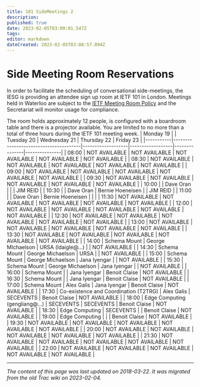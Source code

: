 ```yaml
---
title: 101 SideMeetings 2
description: 
published: true
date: 2023-02-05T03:09:01.547Z
tags: 
editor: markdown
dateCreated: 2023-02-05T03:08:57.094Z
---
```


# Side Meeting Room Reservations
In order to facilitate the scheduling of conversational side-meetings, the IESG is providing an attendee sign up room at IETF 101 in London. Meetings held in Waterloo are subject to the [IETF Meeting Room Policy](https://www.ietf.org/how/meetings/meeting-rooms-policy/) and the Secretariat will monitor usage for compliance.

The room holds approximately 12 people, is configured with a boardroom table and there is a projector available. You are limited to no more than a total of three hours during the IETF 101 meeting week.
| Monday 19 |                                       | Tuesday 20        | Wednesday 21     | Thursday 22   | Friday 23     |
|-----------|---------------------------------------|-------------------|------------------|---------------|---------------|
| 08:00     | NOT AVAILABLE                         | NOT AVAILABLE     | NOT AVAILABLE    | NOT AVAILABLE | NOT AVAILABLE |
| 08:30     | NOT AVAILABLE                         | NOT AVAILABLE     | NOT AVAILABLE    | NOT AVAILABLE | NOT AVAILABLE |
| 09:00     | NOT AVAILABLE                         | NOT AVAILABLE     | NOT AVAILABLE    | NOT AVAILABLE | NOT AVAILABLE |
| 09:30     | NOT AVAILABLE                         | NOT AVAILABLE     | NOT AVAILABLE    | NOT AVAILABLE | NOT AVAILABLE |
| 10:00     |                                       |     Dave Oran     |                  |               |    JIM REID   |
| 10:30     |                                       |     Dave Oran     | Bernie Hoeneisen |               |    JIM REID   |
| 11:00     |                                       |     Dave Oran     | Bernie Hoeneisen |               |               |
| 11:30     | NOT AVAILABLE                         | NOT AVAILABLE     | NOT AVAILABLE    | NOT AVAILABLE | NOT AVAILABLE |
| 12:00     | NOT AVAILABLE                         | NOT AVAILABLE     | NOT AVAILABLE    | NOT AVAILABLE | NOT AVAILABLE |
| 12:30     | NOT AVAILABLE                         | NOT AVAILABLE     | NOT AVAILABLE    | NOT AVAILABLE | NOT AVAILABLE |
| 13:00     | NOT AVAILABLE                         | NOT AVAILABLE     | NOT AVAILABLE    | NOT AVAILABLE | NOT AVAILABLE |
| 13:30     | NOT AVAILABLE                         | NOT AVAILABLE     | NOT AVAILABLE    | NOT AVAILABLE | NOT AVAILABLE |
| 14:00     | Schema Mount                          | George MIchaelson | URSA (ldaigle@…) |               | NOT AVAILABLE |
| 14:30     | Schema Mount                          | George Michaelson |       URSA       |               | NOT AVAILABLE |
| 15:00     | Schema Mount                          | George Michaelson |   Jana Iyengar   |               | NOT AVAILABLE |
| 15:30     | Schema Mount                          | George Michaelson |   Jana Iyengar   |               | NOT AVAILABLE |
| 16:00     | Schema Mount                          |                   |   Jana Iyengar   | Benoit Claise | NOT AVAILABLE |
| 16:30     | Schema Mount                          |                   |   Jana Iyengar   | Benoit Claise | NOT AVAILABLE |
| 17:00     | Schema Mount                          | Alex Galis        |   Jana Iyengar   | Benoit Claise | NOT AVAILABLE |
| 17:30     | Co-existence and Coordination (T2TRG) | Alex Galis        | SECEVENTS        | Benoit Claise | NOT AVAILABLE |
| 18:00     | Edge Computing (gengliang@…)          | SECEVENTS         | SECEVENTS        | Benoit Claise | NOT AVAILABLE |
| 18:30     | Edge Computing                        | SECEVENTS         |                  | Benoit Claise | NOT AVAILABLE |
| 19:00     | Edge Computing                        |                   |                  | Benoit Claise | NOT AVAILABLE |
| 19:30     | NOT AVAILABLE                         | NOT AVAILABLE     | NOT AVAILABLE    | NOT AVAILABLE | NOT AVAILABLE |
| 20:00     | NOT AVAILABLE                         | NOT AVAILABLE     | NOT AVAILABLE    | NOT AVAILABLE | NOT AVAILABLE |
| 21:30     | NOT AVAILABLE                         | NOT AVAILABLE     | NOT AVAILABLE    | NOT AVAILABLE | NOT AVAILABLE |
| 22:00     | NOT AVAILABLE                         | NOT AVAILABLE     | NOT AVAILABLE    | NOT AVAILABLE | NOT AVAILABLE |
&nbsp;
&nbsp;
&nbsp;

---

*The content of this page was last updated on 2018-03-22. It was migrated from the old Trac wiki on 2023-02-04.*
